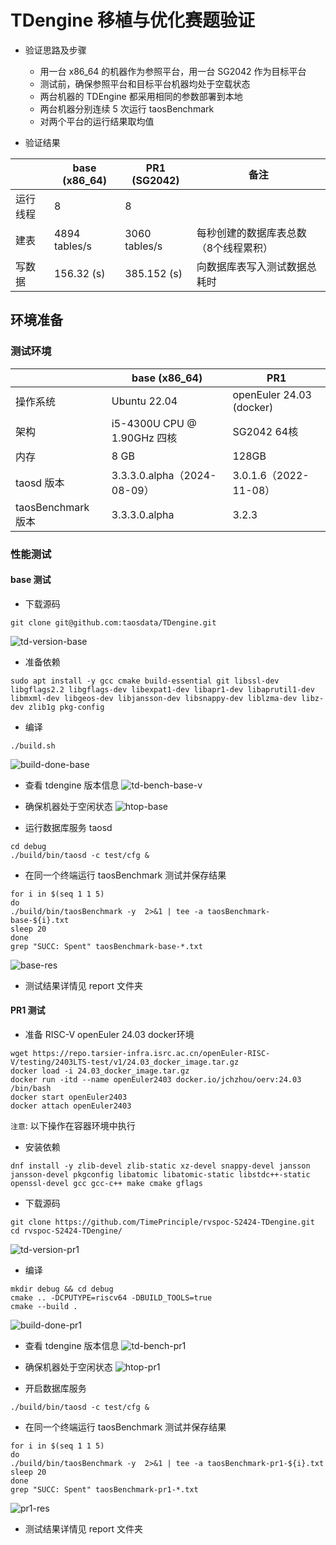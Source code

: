 
# TDengine 移植与优化赛题验证

- 验证思路及步骤

    - 用一台 x86_64 的机器作为参照平台，用一台 SG2042 作为目标平台
    - 测试前，确保参照平台和目标平台机器均处于空载状态
    - 两台机器的 TDEngine 都采用相同的参数部署到本地
    - 两台机器分别连续 5 次运行 taosBenchmark
    - 对两个平台的运行结果取均值

- 验证结果

|              | base (x86_64)                 | PR1 (SG2042)                 | 备注 |
| ------------ | -------------------- | -------------------- | -------------------- |
| 运行线程 | 8                   | 8                    |  |
| 建表 | 4894 tables/s                    | 3060   tables/s                 | 每秒创建的数据库表总数（8个线程累积） |
| 写数据       | 156.32 (s)                    |        385.152 (s)           |向数据库表写入测试数据总耗时 |



## 环境准备

### 测试环境

|              | base (x86_64)                | PR1                  | 
| ------------ | -------------------- | -------------------- |
| 操作系统 | Ubuntu 22.04                  | openEuler 24.03 (docker)                    | 
| 架构       | i5-4300U CPU @ 1.90GHz 四核                   | SG2042 64核                   | 
| 内存      | 8 GB                    |        128GB             |
| taosd 版本     |     3.3.3.0.alpha（2024-08-09）                |  3.0.1.6（2022-11-08）                   |
| taosBenchmark 版本     |     3.3.3.0.alpha                |  3.2.3                  |





### 性能测试

#### base 测试

- 下载源码
```
git clone git@github.com:taosdata/TDengine.git
```

![td-version-base](./td-version-base.png)

- 准备依赖

```
sudo apt install -y gcc cmake build-essential git libssl-dev libgflags2.2 libgflags-dev libexpat1-dev libapr1-dev libaprutil1-dev libmxml-dev libgeos-dev libjansson-dev libsnappy-dev liblzma-dev libz-dev zlib1g pkg-config
```

- 编译
```
./build.sh
```
![build-done-base](./build-done-base.png)

- 查看 tdengine 版本信息
![td-bench-base-v](./td-bench-base-v.png)


- 确保机器处于空闲状态
![htop-base](./htop-base.png)

- 运行数据库服务 taosd
```
cd debug
./build/bin/taosd -c test/cfg &
```

- 在同一个终端运行 taosBenchmark 测试并保存结果

```
for i in $(seq 1 1 5)
do
./build/bin/taosBenchmark -y  2>&1 | tee -a taosBenchmark-base-${i}.txt
sleep 20
done
grep "SUCC: Spent" taosBenchmark-base-*.txt 
```
![base-res](./base-res.png)
- 测试结果详情见 report 文件夹

#### PR1 测试

- 准备 RISC-V openEuler 24.03 docker环境
```
wget https://repo.tarsier-infra.isrc.ac.cn/openEuler-RISC-V/testing/2403LTS-test/v1/24.03_docker_image.tar.gz
docker load -i 24.03_docker_image.tar.gz
docker run -itd --name openEuler2403 docker.io/jchzhou/oerv:24.03 /bin/bash
docker start openEuler2403
docker attach openEuler2403
```

`注意`: 以下操作在容器环境中执行

- 安装依赖
```
dnf install -y zlib-devel zlib-static xz-devel snappy-devel jansson jansson-devel pkgconfig libatomic libatomic-static libstdc++-static openssl-devel gcc gcc-c++ make cmake gflags
```

- 下载源码

```
git clone https://github.com/TimePrinciple/rvspoc-S2424-TDengine.git
cd rvspoc-S2424-TDengine/
```
![td-version-pr1](./td-version-pr1.png)

- 编译

```
mkdir debug && cd debug
cmake .. -DCPUTYPE=riscv64 -DBUILD_TOOLS=true
cmake --build .
```

![build-done-pr1](./build-done-pr1.png)

- 查看 tdengine 版本信息
![td-bench-pr1](./td-bench-pr1.png)

- 确保机器处于空闲状态
![htop-pr1](./htop-pr1.png)

- 开启数据库服务

```
./build/bin/taosd -c test/cfg &
```

- 在同一个终端运行 taosBenchmark 测试并保存结果
```
for i in $(seq 1 1 5)
do
./build/bin/taosBenchmark -y  2>&1 | tee -a taosBenchmark-pr1-${i}.txt
sleep 20
done 
grep "SUCC: Spent" taosBenchmark-pr1-*.txt
```
![pr1-res](./pr1-res.png)
- 测试结果详情见 report 文件夹

